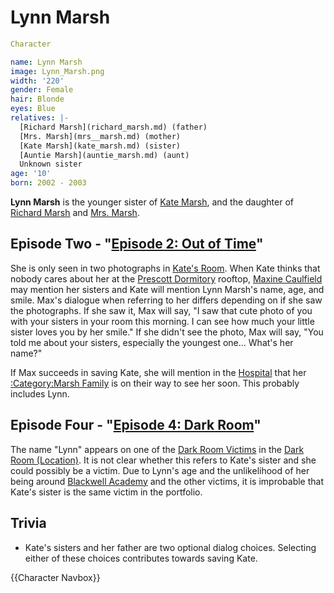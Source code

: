 #  Lynn Marsh 

```yaml
Character

name: Lynn Marsh
image: Lynn_Marsh.png
width: '220'
gender: Female
hair: Blonde
eyes: Blue
relatives: |-
  [Richard Marsh](richard_marsh.md) (father)
  [Mrs. Marsh](mrs__marsh.md) (mother)
  [Kate Marsh](kate_marsh.md) (sister)
  [Auntie Marsh](auntie_marsh.md) (aunt)
  Unknown sister
age: '10'
born: 2002 - 2003
```

**Lynn Marsh** is the younger sister of [Kate Marsh](kate_marsh.md), and the daughter of [Richard Marsh](richard_marsh.md) and [Mrs. Marsh](his_wife.md).

##  Episode Two - "[Episode 2: Out of Time](out_of_time.md)" 
She is only seen in two photographs in [Kate's Room](kate_s_room.md). When Kate thinks that nobody cares about her at the [Prescott Dormitory](dormitory.md) rooftop, [Maxine Caulfield](max_caulfield.md) may mention her sisters and Kate will mention Lynn Marsh's name, age, and smile. Max's dialogue when referring to her differs depending on if she saw the photographs. If she saw it, Max will say, "I saw that cute photo of you with your sisters in your room this morning. I can see how much your little sister loves you by her smile." If she didn't see the photo, Max will say, "You told me about your sisters, especially the youngest one... What's her name?"

If Max succeeds in saving Kate, she will mention in the [Hospital](hospital.md) that her [:Category:Marsh Family](family.md) is on their way to see her soon. This probably includes Lynn.

##  Episode Four - "[Episode 4: Dark Room](dark_room.md)" 
The name "Lynn" appears on one of the [Dark Room Victims](folders.md) in the [Dark Room (Location)](dark_room.md). It is not clear whether this refers to Kate's sister and she could possibly be a victim. Due to Lynn's age and the unlikelihood of her being around [Blackwell Academy](blackwell.md) and the other victims, it is improbable that Kate's sister is the same victim in the portfolio.

##  Trivia 
* Kate's sisters and her father are two optional dialog choices. Selecting either of these choices contributes towards saving Kate.

{{Character Navbox}}

